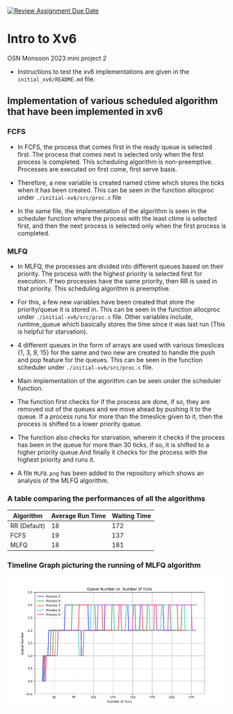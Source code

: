 [![Review Assignment Due Date](https://classroom.github.com/assets/deadline-readme-button-24ddc0f5d75046c5622901739e7c5dd533143b0c8e959d652212380cedb1ea36.svg)](https://classroom.github.com/a/DLipn7os)
# Intro to Xv6
OSN Monsoon 2023 mini project 2


- Instructions to test the xv6 implementations are given in the `initial_xv6/README.md` file. 


## Implementation of various scheduled algorithm that have been implemented in xv6

### FCFS

- In FCFS, the process that comes first in the ready queue is selected first. The process that comes next is selected only when the first process is completed. This scheduling algorithm is non-preemptive. Processes are executed on first come, first serve basis.

- Therefore, a new variable is created named ctime which stores the ticks when it has been created. This can be seen in the function allocproc under ```./initial-xv6/src/proc.c``` file

- In the same file, the implementation of the algorithm is seen in the scheduler function where the process with the least ctime is selected first, and then the next process is selected only when the first process is completed.

### MLFQ

- In MLFQ, the processes are divided into different queues based on their priority. The process with the highest priority is selected first for execution. If two processes have the same priority, then RR is used in that priority. This scheduling algorithm is preemptive.

- For this, a few new variables have been created that store the priority/queue it is stored in. This can be seen in the function allocproc under ```./initial-xv6/src/proc.c``` file. Other variables include, runtime_queue which basically stores the time since it was last run (This is helpful for starvation).

- 4 different queues in the form of arrays are used with various timeslices {1, 3, 9, 15} for the same and two new are created to handle the push and pop feature for the queues. This can be seen in the function scheduler under ```./initial-xv6/src/proc.c``` file.

- Main implementation of the algorithm can be seen under the scheduler function. 

- The function first checks for if the process are done, if so, they are removed out of the queues and we move ahead by pushing it to the queue. If a process runs for more than the timeslice given to it, then the process is shifted to a lower priority queue.

- The function also checks for starvation, wherein it checks if the process has been in the queue for more than 30 ticks, if so, it is shifted to a higher priority queue.And finally it checks for the process with the highest priority and runs it.

- A file ```MLFQ.png``` has been added to the repository which shows an analysis of the MLFQ algorithm.

### A table comparing the performances of all the algorithms

Algorithm | Average Run Time | Waiting Time
------------ | ------------- | -------------
RR (Default) | 18 | 172
FCFS | 19 | 137
MLFQ | 18 | 181

### Timeline Graph picturing the running of MLFQ algorithm

![MLFQ](MLFQ.png)
